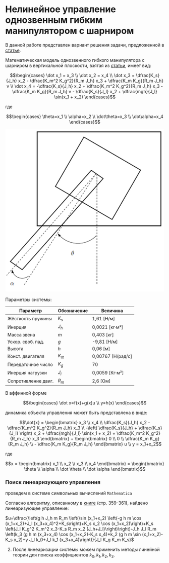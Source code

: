 # Нелинейное управление однозвенным гибким манипулятором с шарниром

В данной работе представлен вариант решения задачи, предложенной в [статье](https://github.com/LeoKhariton/nonlinear-control-of-flexible-joint-robotic-arm/blob/main/Modeling%20and%20Nonlinear%20Control%20of%20a%20Single-link%20Flexible%20Joint.pdf).

Математическая модель однозвенного гибкого манипулятора с шарниром в вертикальной плоскости, взятая из [статьи](https://github.com/LeoKhariton/nonlinear-control-of-flexible-joint-robotic-arm/blob/main/Modeling%20and%20Nonlinear%20Control%20of%20a%20Single-link%20Flexible%20Joint.pdf), имеет вид:

```math
\begin{cases} 
\dot x_1 = x_3 \\ 
\dot x_2 = x_4 \\ 
\dot x_3 = \dfrac{K_s}{J_h} x_2 - \dfrac{K_m^2 K_g^2}{R_m J_h} x_3 + \dfrac{K_m K_g}{R_m J_h} v \\ 
\dot x_4 = -\dfrac{K_s}{J_h} x_2 + \dfrac{K_m^2 K_g^2}{R_m J_h} x_3 - \dfrac{K_m K_g}{R_m J_h} v - \dfrac{K_s}{J_l} x_2 + \dfrac{mgh}{J_l} \sin(x_1 + x_2) 
\end{cases}
```

где

```math
\begin{cases} 
\theta=x_1 \\ 
\alpha=x_2 \\ 
\dot\theta=x_3 \\ 
\dot\alpha=x_4 
\end{cases}
```

![alt text](image.png)

Параметры системы:

| Параметр | Обозначение | Величина |
|---|---|---|
| Жёсткость пружины | $K_s$ | 1,61 [Н/м] |
| Инерция | $J_h$ | 0,0021 [кг·м²] |
| Масса звена | $m$ | 0,403 [кг] |
| Ускор. своб. пад. | $g$ | -9,81 [Н/м] |
| Высота | $h$ | 0,06 [м] |
| Конст. двигателя | $K_m$ | 0,00767 [Н/рад/с] |
| Передаточное число | $K_g$ | 70 |
| Инерция нагрузки | $J_l$ | 0,0059 [Кг·м²] |
| Сопротивление двиг. | $R_m$ | 2,6 [Ом] |

В аффинной форме

```math
\begin{cases} 
\dot x=f(x)+g(x)u \\ 
y=h(x) 
\end{cases}
```

динамика объекта управления может быть представлена в виде:

```math
\dot{x} = 
\begin{bmatrix}
x_3 \\
x_4 \\
\dfrac{K_s}{J_h} x_2 - \dfrac{K_m^2 K_g^2}{R_m J_h} x_3 \\
-\left( \dfrac{K_s}{J_h} + \dfrac{K_s}{J_l} \right) x_2 + \dfrac{mgh}{J_l} \sin(x_1 + x_2) + \dfrac{K_m^2 K_g^2}{R_m J_h} x_3
\end{bmatrix}
+ 
\begin{bmatrix}
0 \\
0 \\
\dfrac{K_m K_g}{R_m J_h} \\
- \dfrac{K_m K_g}{R_m J_h}
\end{bmatrix}
u \\
y = x_1+x_2
```

где

```math
x = 
\begin{bmatrix}
x_1 \\ x_2 \\ x_3 \\ x_4
\end{bmatrix}
=
\begin{bmatrix}
\theta \\
\alpha \\
\dot \theta \\
\dot \alpha
\end{bmatrix}
```

### Поиск линеаризующего управления

проведем в системе символьных вычислений `Mathematica`

Согласно алгоритму, описанному в [книге](https://github.com/LeoKhariton/nonlinear-control-of-flexible-joint-robotic-arm/blob/main/Б.Т.%20Поляк%20М.В.%20Хлебников%20Л.Б.%20Рапопорт.%20Математическая%20теория%20автоматического%20управления.pdf) (стр. 359-361), найдено линеаризующее управление:

$u=\dfrac{\left(g h J_h m R_m \left(\sin (x_1+x_2) \left(-g h m \cos (x_1+x_2)+J_l (x_3+x_4)^2+K_s\right)+K_s x_2 \cos (x_1+x_2)\right)+K_s \left(J_l K_g^2 K_m^2 x_3-K_s R_m x_2 (J_h+J_l)\right)\right)-J_h J_l R_m \left(k_3 (g h m (x_3+x_4) \cos (x_1+x_2)-K_s x_4)+k_2 (g h m \sin (x_1+x_2)-K_s x_2)+y J_l k_0+J_l k_1 (x_3+x_4)\right)}{J_l K_g K_m K_s}$

2. После линеаризации системы можем применить методы линейной теории для поиска коэффициентов $k_0,k_1,k_2,k_3$.